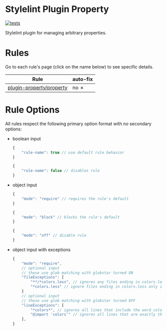 # Stylelint Plugin Property

[![tests](https://github.com/electrovir/stylelint-plugin-property/actions/workflows/virmator-tests.yml/badge.svg?branch=master)](https://github.com/electrovir/stylelint-plugin-property/actions/workflows/virmator-tests.yml)

Stylelint plugin for managing arbitrary properties.

# Rules

Go to each rule's page (click on the name below) to see specific details.

| Rule                                           | auto-fix   |
| ---------------------------------------------- | ---------- |
| [plugin-property/property](src/rules/property) | no &cross; |

# Rule Options

All rules respect the following primary option format with _no_ secondary options:

-   boolean input

    ```javascript
    {
        "rule-name": true // use default rule behavior
    }
    ```

    ```javascript
    {
        "rule-name": false // disables rule
    }
    ```

-   object input

    ```javascript
    {
        "mode": "require" // requires the rule's default
    }
    ```

    ```javascript
    {
        "mode": "block" // blocks the rule's default
    }
    ```

    ```javascript
    {
        "mode": "off" // disable rule
    }
    ```

-   object input with exceptions

    ```javascript
    {
        "mode": "require",
        // optional input
        // these use glob matching with globstar turned ON
        "fileExceptions": [
            "**/*colors.less", // ignores any files ending in colors.less in any directory
            "*colors.less" // ignore files ending in colors.less only in the current directory
        ]
        // optional input
        // these use glob matching with globstar turned OFF
        "lineExceptions": [
            "*colors*", // ignores all lines that include the word colors
            "@import 'colors'" // ignores all lines that are exactly this string (don't include semicolons)
        ],
    }
    ```
